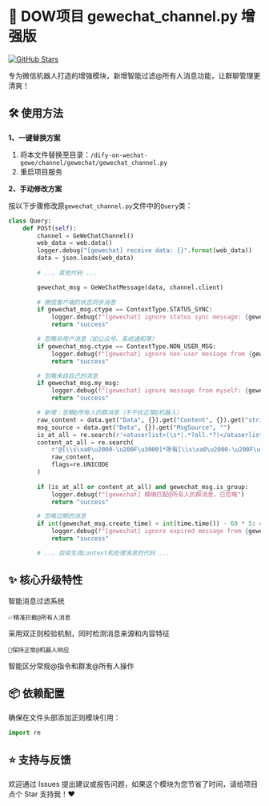 # 🚀 DOW项目 gewechat_channel.py 增强版

[![GitHub Stars](https://img.shields.io/badge/⭐_Star_Me-If_Useful-blue?style=flat)](https://github.com/your-repo-link)

专为微信机器人打造的增强模块，新增智能过滤@所有人消息功能，让群聊管理更清爽！

## 🛠️ 使用方法

​**1、一键替换方案**​  
1. 将本文件替换至目录：`/dify-on-wechat-gewe/channel/gewechat/gewechat_channel.py`
2. 重启项目服务

​**2、手动修改方案**​  

按以下步骤修改原`gewechat_channel.py`文件中的`Query`类：
```python
class Query:
    def POST(self):
        channel = GeWeChatChannel()
        web_data = web.data()
        logger.debug("[gewechat] receive data: {}".format(web_data))
        data = json.loads(web_data)
        
        # ... 其他代码 ...

        gewechat_msg = GeWeChatMessage(data, channel.client)
        
        # 微信客户端的状态同步消息
        if gewechat_msg.ctype == ContextType.STATUS_SYNC:
            logger.debug(f"[gewechat] ignore status sync message: {gewechat_msg.content}")
            return "success"

        # 忽略非用户消息（如公众号、系统通知等）
        if gewechat_msg.ctype == ContextType.NON_USER_MSG:
            logger.debug(f"[gewechat] ignore non-user message from {gewechat_msg.from_user_id}: {gewechat_msg.content}")
            return "success"

        # 忽略来自自己的消息
        if gewechat_msg.my_msg:
            logger.debug(f"[gewechat] ignore message from myself: {gewechat_msg.actual_user_id}: {gewechat_msg.content}")
            return "success"

        # 新增：忽略@所有人的群消息（不干扰正常@机器人）
        raw_content = data.get("Data", {}).get("Content", {}).get("string", "")
        msg_source = data.get("Data", {}).get("MsgSource", "")
        is_at_all = re.search(r'<atuserlist>(\s*|.*?all.*?)</atuserlist>', msg_source, re.IGNORECASE) or '@all' in msg_source.lower()
        content_at_all = re.search(
            r'@[\\s\xa0\u2000-\u200F\u3000]*所有[\\s\xa0\u2000-\u200F\u3000]*人',
            raw_content, 
            flags=re.UNICODE
        )
        
        if (is_at_all or content_at_all) and gewechat_msg.is_group:
            logger.debug(f"[gewechat] 精确匹配@所有人的群消息，已忽略")
            return "success"

        # 忽略过期的消息
        if int(gewechat_msg.create_time) < int(time.time()) - 60 * 5: # 跳过5分钟前的历史消息
            logger.debug(f"[gewechat] ignore expired message from {gewechat_msg.actual_user_id}: {gewechat_msg.content}")
            return "success"

        # ... 后续生成context和处理消息的代码 ...
```

## ✨ 核心升级特性
智能消息过滤系统  

​`✅精准拦截@所有人消息`

采用双正则校验机制，同时检测消息来源和内容特征  

​`🔧保持正常@机器人响应`​  

智能区分常规@指令和群发@所有人操作  

## 📦 依赖配置
确保在文件头部添加正则模块引用：  
```python
import re
```

## ⭐ 支持与反馈  

欢迎通过 Issues 提出建议或报告问题，如果这个模块为您节省了时间，请给项目点个 Star 支持我！❤️
